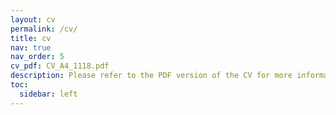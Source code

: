 ```yaml
---
layout: cv
permalink: /cv/
title: cv
nav: true
nav_order: 5
cv_pdf: CV_A4_1118.pdf
description: Please refer to the PDF version of the CV for more information.
toc:
  sidebar: left
---
```

